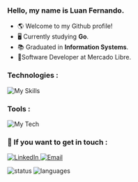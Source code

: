 ### Hello, my name is Luan Fernando.
- 🌎 Welcome to my Github profile!
- 🖥️ Currently studying <strong>Go</strong>.
- 📚 Graduated in <strong>Information Systems</strong>.
- 💼Software Developer at Mercado Libre.

### Technologies : 
![My Skills](https://skillicons.dev/icons?i=js,ts,go,scss,java,figma,react,tailwind,python,linux)

### Tools :
![My Tech](https://skillicons.dev/icons?i=git,github,vscode,idea,vercel,notion)

### 💌 If you want to get in touch : 

 <a href="https://www.linkedin.com/in/luan-fernando/" target="_blank">
  <img src="https://img.shields.io/badge/-Linkedin-6610F2?style=for-the-badge&logo=Linkedin&logoColor=FFFFFF&" alt="LinkedIn">
 </a>

 <a href="mailto:luanfernando118@gmail.com" target="_blank">
  <img src="https://img.shields.io/badge/-Email-6610F2?style=for-the-badge&logo=Gmail&logoColor=FFFFFF&" alt="Email">
 </a>

<img src="https://github-readme-stats.vercel.app/api?username=luuan11&theme=dracula&show_icons=true&include_all_commits=true&rank_icon=github&hide=issues" alt="status" title="status"/>&nbsp;<img height="170" src="https://github-readme-stats.vercel.app/api/top-langs/?username=Luuan11&theme=dracula&layout=compact&langs_count=8&hide=jupyter%20notebook" alt="languages" title="languages"/>

[comment]: <img src="Luuan.gif" height="160px"/> 
